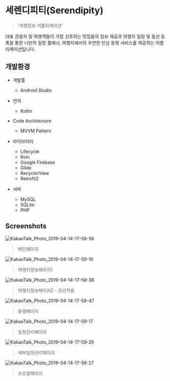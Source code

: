 

# 세렌디피티(Serendipity)

> '여행정보 어플리케이션'

대표 관광지 및 여행객들이 가장 선호하는 맛집들의 정보 제공과
여행지 일정 및 동선 등록을 통한 나만의 일정 플래너, 
여행지에서의 우연한 만남 동행 서비스를 제공하는 어플리케이션입니다.


## 개발환경

* 개발툴

    * Android Studio
    
* 언어

    * Kotlin

* Code Architecture

    * MVVM Pattern

* 라이브러리

    * Lifecycle
    * Koin
    * Google Firebase
    * Glide
    * RecyclerView
    * Retrofit2

* 서버

    * MySQL
    * SQLite
    * PHP
    

## Screenshots

<div>

![KakaoTalk_Photo_2019-04-14-17-58-56](https://user-images.githubusercontent.com/24897699/56186343-13fa3a80-605a-11e9-813b-912db95a4943.jpeg)

> 메인페이지

![KakaoTalk_Photo_2019-04-14-17-59-10](https://user-images.githubusercontent.com/24897699/56186344-1492d100-605a-11e9-9b67-ca2a70a3cbe9.jpeg)

> 여행지정보페이지1

![KakaoTalk_Photo_2019-04-14-17-58-38](https://user-images.githubusercontent.com/24897699/56186341-13fa3a80-605a-11e9-894d-731c2acdd982.jpeg)

> 여행지정보페이지2 - 모션적용

![KakaoTalk_Photo_2019-04-14-17-58-47](https://user-images.githubusercontent.com/24897699/56186342-13fa3a80-605a-11e9-8692-e74b40a23b23.jpeg)

> 동행페이지

![KakaoTalk_Photo_2019-04-14-17-59-17](https://user-images.githubusercontent.com/24897699/56186345-1492d100-605a-11e9-97aa-76748d7eff42.jpeg)

> 일정관리페이지

![KakaoTalk_Photo_2019-04-14-17-59-26](https://user-images.githubusercontent.com/24897699/56186346-1492d100-605a-11e9-808b-154172dc75cc.jpeg)

> 세부일정관리페이지

![KakaoTalk_Photo_2019-04-14-17-58-27](https://user-images.githubusercontent.com/24897699/56186340-1361a400-605a-11e9-9b86-51553db1cf53.jpeg)

> 프로필페이지

</div>
